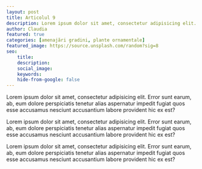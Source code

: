 ```yaml
---
layout: post
title: Articolul 9
description: Lorem ipsum dolor sit amet, consectetur adipisicing elit. Error sunt earum, ab, eum dolore perspiciatis tenetur alias aspernatur
author: Claudia
featured: true
categories: [amenajări gradini, plante ornamentale]
featured_image: https://source.unsplash.com/random?sig=8
seo: 
    title: 
    description: 
    social_image: 
    keywords: 
    hide-from-google: false
---
```


Lorem ipsum dolor sit amet, consectetur adipisicing elit. Error sunt earum, ab, eum dolore perspiciatis tenetur alias aspernatur impedit fugiat quos esse accusamus nesciunt accusantium labore provident hic ex est?

Lorem ipsum dolor sit amet, consectetur adipisicing elit. Error sunt earum, ab, eum dolore perspiciatis tenetur alias aspernatur impedit fugiat quos esse accusamus nesciunt accusantium labore provident hic ex est?

Lorem ipsum dolor sit amet, consectetur adipisicing elit. Error sunt earum, ab, eum dolore perspiciatis tenetur alias aspernatur impedit fugiat quos esse accusamus nesciunt accusantium labore provident hic ex est?